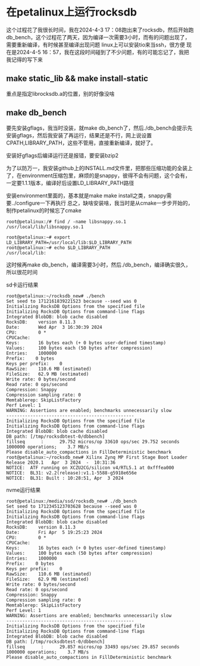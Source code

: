 # 在petalinux上运行rocksdb
这个过程花了我很长时间，我在2024-4-3 17：08跑出来了rocksdb，然后开始跑db_bench，这个过程花了两天，因为编译一次需要3小时，而有的问题出现了，需要重新编译，有时候甚至编译出现问题
linux上可以安装tio来当ssh，很方便
现在是2024-4-5 16：57，我在这段时间碰到了不少问题，有的可能忘记了，我把我记得的写下来
## make static_lib && make install-static
重点是指定librocksdb.a的位置，别的好像没啥

## make db_bench
要先安装gflags，我当时没装，就make db_bench了，然后./db_bench会提示先安装gflags，然后我安装了再运行，结果还是不行，网上说设置CPATH,LIBRARY_PATH，这些不管用，直接重新编译，就好了。

安装好gflags后编译运行还是报错，要安装bzip2

为了以防万一，我安装github上的INSTALL.md文件里，把那些压缩功能的全装上了，在environment压缩包里，麻烦的是snappy，彼得不会有问题，这个会有，一定要1.1.1版本，编译好后设置LD_LIBRARY_PATH路径

安装environment里面的，基本就是make make install之类，snappy需要../configure一下再执行
总之，缺啥安装啥，我当时是从cmake一步步开始的，制作petalinux的时候忘了cmake

```
root@petalinux:/# find / -name libsnappy.so.1
/usr/local/lib/libsnappy.so.1

root@petalinux:~# export LD_LIBRARY_PATH=/usr/local/lib:$LD_LIBRARY_PATH
root@petalinux:~# echo $LD_LIBRARY_PATH
/usr/local/lib:
```

这时候再make db_bench，编译需要3小时，然后./db_bench，编译确实很久，所以很花时间

sd卡运行结果
```
root@petalinux:~/rocksdb_new# ./bench
Set seed to 1712161839221523 because --seed was 0
Initializing RocksDB Options from the specified file
Initializing RocksDB Options from command-line flags
Integrated BlobDB: blob cache disabled
RocksDB:    version 8.11.3
Date:       Wed Apr  3 16:30:39 2024
CPU:        0 * 
CPUCache:   
Keys:       16 bytes each (+ 0 bytes user-defined timestamp)
Values:     100 bytes each (50 bytes after compression)
Entries:    1000000
Prefix:    0 bytes
Keys per prefix:    0
RawSize:    110.6 MB (estimated)
FileSize:   62.9 MB (estimated)
Write rate: 0 bytes/second
Read rate: 0 ops/second
Compression: Snappy
Compression sampling rate: 0
Memtablerep: SkipListFactory
Perf Level: 1
WARNING: Assertions are enabled; benchmarks unnecessarily slow
------------------------------------------------
Initializing RocksDB Options from the specified file
Initializing RocksDB Options from command-line flags
Integrated BlobDB: blob cache disabled
DB path: [/tmp/rocksdbtest-0/dbbench]
fillseq      :      29.752 micros/op 33610 ops/sec 29.752 seconds 1000000 operations;    3.7 MB/s
Please disable_auto_compactions in FillDeterministic benchmark
root@petalinux:~/rocksdb_new# Xilinx Zynq MP First Stage Boot Loader 
Release 2020.1   Apr  3 2024  -  10:31:36
NOTICE:  ATF running on XCZU2CG/silicon v4/RTL5.1 at 0xfffea000
NOTICE:  BL31: v2.2(release):v1.1-5588-g5918e656e
NOTICE:  BL31: Built : 10:28:51, Apr  3 2024
```

nvme运行结果
```
root@petalinux:/media/ssd/rocksdb_new# ./db_bench
Set seed to 1712345123703628 because --seed was 0
Initializing RocksDB Options from the specified file
Initializing RocksDB Options from command-line flags
Integrated BlobDB: blob cache disabled
RocksDB:    version 8.11.3
Date:       Fri Apr  5 19:25:23 2024
CPU:        0 * 
CPUCache:   
Keys:       16 bytes each (+ 0 bytes user-defined timestamp)
Values:     100 bytes each (50 bytes after compression)
Entries:    1000000
Prefix:    0 bytes
Keys per prefix:    0
RawSize:    110.6 MB (estimated)
FileSize:   62.9 MB (estimated)
Write rate: 0 bytes/second
Read rate: 0 ops/second
Compression: Snappy
Compression sampling rate: 0
Memtablerep: SkipListFactory
Perf Level: 1
WARNING: Assertions are enabled; benchmarks unnecessarily slow
------------------------------------------------
Initializing RocksDB Options from the specified file
Initializing RocksDB Options from command-line flags
Integrated BlobDB: blob cache disabled
DB path: [/tmp/rocksdbtest-0/dbbench]
fillseq      :      29.857 micros/op 33493 ops/sec 29.857 seconds 1000000 operations;    3.7 MB/s
Please disable_auto_compactions in FillDeterministic benchmark
```